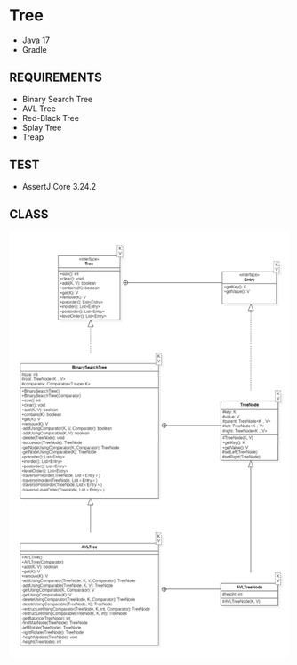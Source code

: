 # Tree

-   Java 17
-   Gradle

## REQUIREMENTS

-   Binary Search Tree
-   AVL Tree
-   Red-Black Tree
-   Splay Tree
-   Treap

## TEST

-   AssertJ Core 3.24.2

## CLASS

![Class](docs/class-diagram.png)
